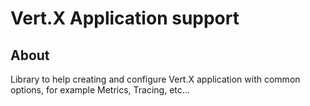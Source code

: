 # Vert.X Application support

## About

Library to help creating and configure Vert.X application with common options, for example Metrics, Tracing, etc...

